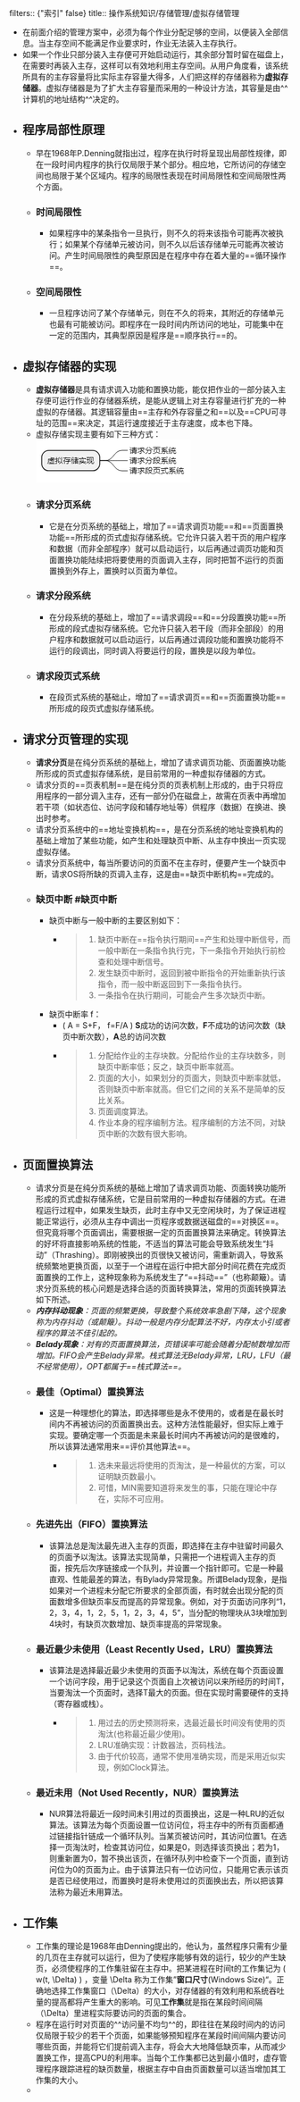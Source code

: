 filters:: {"索引" false}
title:: 操作系统知识/存储管理/虚拟存储管理

- 在前面介绍的管理方案中，必须为每个作业分配足够的空间，以便装入全部信息。当主存空间不能满足作业要求时，作业无法装入主存执行。
- 如果一个作业只部分装入主存便可开始启动运行，其余部分暂时留在磁盘上，在需要时再装入主存，这样可以有效地利用主存空间。从用户角度看，该系统所具有的主存容量将比实际主存容量大得多，人们把这样的存储器称为**虚拟存储器**。虚拟存储器是为了扩大主存容量而采用的一种设计方法，其容量是由^^计算机的地址结构^^决定的。
- ## 程序局部性原理
	- 早在1968年P.Denning就指出过，程序在执行时将呈现出局部性规律，即在一段时间内程序的执行仅局限于某个部分。相应地，它所访问的存储空间也局限于某个区域内。程序的局限性表现在时间局限性和空间局限性两个方面。
	- ### 时间局限性
		- 如果程序中的某条指令一旦执行，则不久的将来该指令可能再次被执行；如果某个存储单元被访问，则不久以后该存储单元可能再次被访问。产生时间局限性的典型原因是在程序中存在着大量的==循环操作==。
	- ### 空间局限性
		- 一旦程序访问了某个存储单元，则在不久的将来，其附近的存储单元也最有可能被访问。即程序在一段时间内所访问的地址，可能集中在一定的范围内，其典型原因是程序是==顺序执行==的。
- ## 虚拟存储器的实现
	- **虚拟存储器**是具有请求调入功能和置换功能，能仅把作业的一部分装入主存便可运行作业的存储器系统，是能从逻辑上对主存容量进行扩充的一种虚拟的存储器。其逻辑容量由==主存和外存容量之和==以及==CPU可寻址的范围==来决定，其运行速度接近于主存速度，成本也下降。
	- 虚拟存储实现主要有如下三种方式：
	  ![image.png](../assets/image_1648975393172_0.png)
	- ### 请求分页系统
		- 它是在分页系统的基础上，增加了==请求调页功能==和==页面置换功能==所形成的页式虚拟存储系统。它允许只装入若干页的用户程序和数据（而非全部程序）就可以启动运行，以后再通过调页功能和页面置换功能陆续把将要使用的页面调入主存，同时把暂不运行的页面置换到外存上，置换时以页面为单位。
	- ### 请求分段系统
		- 在分段系统的基础上，增加了==请求调段==和==分段置换功能==所形成的段式虚拟存储系统。它允许只装入若干段（而非全部段）的用户程序和数据就可以启动运行，以后再通过调段功能和置换功能将不运行的段调出，同时调入将要运行的段，置换是以段为单位。
	- ### 请求段页式系统
		- 在段页式系统的基础止，增加了==请求调页==和==页面置换功能==所形成的段页式虚拟存储系统。
- ## 请求分页管理的实现
	- **请求分页**是在纯分页系统的基础上，增加了请求调页功能、页面置换功能所形成的页式虚拟存储系统，是目前常用的一种虚拟存储器的方式。
	- 请求分页的==页表机制==是在纯分页的页表机制上形成的，由于只将应用程序的一部分调入主存，还有一部分仍在磁盘上，故需在页表中再增加若干项（如状态位、访问字段和辅存地址等）供程序（数据）在换进、换出时参考。
	- 请求分页系统中的==地址变换机构==，是在分页系统的地址变换机构的基础上增加了某些功能，如产生和处理缺页中断、从主存中换出一页实现虚拟存储。
	- 请求分页系统中，每当所要访问的页面不在主存时，便要产生一个缺页中断，请求OS将所缺的页调入主存，这是由==缺页中断机构==完成的。
	- ### 缺页中断 #缺页中断
		- 缺页中断与一般中断的主要区别如下：
			- > 1. 缺页中断在==指令执行期间==产生和处理中断信号，而一般中断在一条指令执行完，下一条指令开始执行前检查和处理中断信号。
			  > 2. 发生缺页中断时，返回到被中断指令的开始重新执行该指令，而一般中断返回到下一条指令执行。
			  > 3. 一条指令在执行期间，可能会产生多次缺页中断。
		- 缺页中断率 f：
			- \( A = S+F， f=F/A \)
			  **S**成功的访问次数，**F**不成功的访问次数（缺页中断次数），**A**总的访问次数
			- > 1. 分配给作业的主存块数。分配给作业的主存块数多，则缺页中断率低；反之，缺页中断率就高。
			  > 2. 页面的大小，如果划分的页面大，则缺页中断率就低，否则缺页中断率就高。但它们之间的关系不是简单的反比关系。
			  > 3. 页面调度算法。
			  > 4. 作业本身的程序编制方法。程序编制的方法不同，对缺页中断的次数有很大影响。
- ## 页面置换算法
	- 请求分页是在纯分页系统的基础上增加了请求调页功能、页面转换功能所形成的页式虚拟存储系统，它是目前常用的一种虚拟存储器的方式。在进程运行过程中，如果发生缺页，此时主存中又无空闲块时，为了保证进程能正常运行，必须从主存中调出一页程序或数据送磁盘的==对换区==。但究竟将哪个页面调出，需要根据一定的页面置换算法来确定。转换算法的好坏将直接影响系统的性能，不适当的算法可能会导致系统发生“抖动”（Thrashing）。即刚被换出的页很快又被访问，需重新调入，导致系统频繁地更换页面，以至于一个进程在运行中把大部分时间花费在完成页面置换的工作上，这种现象称为系统发生了“==抖动==”（也称颠簸）。请求分页系统的核心问题是选择合适的页面转换算法，常用的页面转换算法如下所述。
	- _**内存抖动现象**：页面的频繁更换，导致整个系统效率急剧下降，这个现象称为内存抖动（或颠簸）。抖动一般是内存分配算法不好，内存太小引或者程序的算法不佳引起的。_
	- _**Belady现象**：对有的页面置换算法，页错误率可能会随着分配帧数增加而增加。FIFO会产生Belady异常。栈式算法无Belady异常，LRU，LFU（最不经常使用），OPT都属于==栈式算法==。_
	- ### 最佳（Optimal）置换算法
		- 这是一种理想化的算法，即选择哪些是永不使用的，或者是在最长时间内不再被访问的页面置换出去。这种方法性能最好，但实际上难于实现。要确定哪一个页面是未来最长时间内不再被访问的是很难的，所以该算法通常用来==评价其他算法==。
			- > 1. 选未来最远将使用的页淘汰，是一种最优的方案，可以证明缺页数最小。
			  > 2. 可惜，MIN需要知道将来发生的事，只能在理论中存在，实际不可应用。
	- ### 先进先出（FIFO）置换算法
		- 该算法总是淘汰最先进入主存的页面，即选择在主存中驻留时间最久的页面予以淘汰。该算法实现简单，只需把一个进程调入主存的页面，按先后次序链接成一个队列，并设置一个指针即可。它是一种最直观、性能最差的算法，有Bylady异常现象。所谓Belady现象，是指如果对一个进程未分配它所要求的全部页面，有时就会出现分配的页面数增多但缺页率反而提高的异常现象。例如，对于页面访问序列“1，2，3，4，1，2，5，1，2，3，4，5”，当分配的物理块从3块增加到4块时，有缺页次数增加、缺页率提高的异常现象。
	- ### 最近最少未使用（Least Recently Used，LRU）置换算法
		- 该算法是选择最近最少未使用的页面予以淘汰，系统在每个页面设置一个访问字段，用于记录这个页面自上次被访问以来所经历的时间T，当要淘汰一个页面时，选择T最大的页面。但在实现时需要硬件的支持（寄存器或栈）。
			- > 1. 用过去的历史预测将来，选最近最长时间没有使用的页淘汰(也称最近最少使用)。
			  > 2. LRU准确实现：计数器法，页码栈法。
			  > 3. 由于代价较高，通常不使用准确实现，而是采用近似实现，例如Clock算法。
	- ### 最近未用（Not Used Recently，NUR）置换算法
		- NUR算法将最近一段时间未引用过的页面换出，这是一种LRU的近似算法。该算法为每个页面设置一位访问位，将主存中的所有页面都通过链接指针链成一个循环队列。当某页被访问时，其访问位置1。在选择一页淘汰时，检查其访问位，如果是0，则选择该页换出；若为1，则重新置为0，暂不换出该页，在循环队列中检查下一个页面，直到访问位为0的页面为止。由于该算法只有一位访问位，只能用它表示该页是否已经使用过，而置换时是将未使用过的页面换出去，所以把该算法称为最近未用算法。
- ## 工作集
	- 工作集的理论是1968年由Denning提出的，他认为，虽然程序只需有少量的几页在主存就可以运行，但为了使程序能够有效的运行，较少的产生缺页，必须使程序的工作集驻留在主存中。把某进程在时间t的工作集记为 \( w(t, \Delta) \) ，变量 \Delta 称为工作集”**窗口尺寸**(Windows Size)“。正确地选择工作集窗口（\Delta）的大小，对存储器的有效利用和系统吞吐量的提高都将产生重大的影响。可见**工作集**就是指在某段时间间隔（\Delta）里进程实际要访问的页面的集合。
	- 程序在运行时对页面的^^访问量不均匀^^的，即往往在某段时间内的访问仅局限于较少的若干个页面，如果能够预知程序在某段时间间隔内要访问哪些页面，并能将它们提前调入主存，将会大大地降低缺页率，从而减少置换工作，提高CPU的利用率。当每个工作集都已达到最小值时，虚存管理程序跟踪进程的缺页数量，根据主存中自由页面数量可以适当增加其工作集的大小。
	-